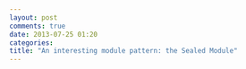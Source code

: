 ```yaml
---
layout: post
comments: true
date: 2013-07-25 01:20
categories: 
title: "An interesting module pattern: the Sealed Module"
---
```

